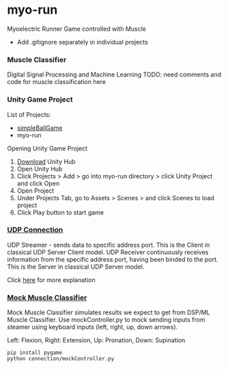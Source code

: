 # myo-run

Myoelectric Runner Game controlled with Muscle

- Add .gitignore separately in individual projects

### Muscle Classifier
Digital Signal Processing and Machine Learning
TODO: need comments and code for muscle classification here


### Unity Game Project
List of Projects:
- [simpleBallGame](https://github.com/alexhongs/myo-run/tree/master/simpleBallGame)
- myo-run

Opening Unity Game Project
1. [Download](https://unity3d.com/get-unity/download) Unity Hub
2. Open Unity Hub
3. Click Projects > Add > go into myo-run directory > click Unity Project and click Open
4. Open Project
5. Under Projects Tab, go to Assets > Scenes > and click Scenes to load project
6. Click Play button to start game


### [UDP Connection](https://github.com/alexhongs/myo-run/tree/master/connection)
UDP Streamer - sends data to specific address port. This is the Client in classical UDP Server Client model.
UDP Receiver continuously receives information from the specific address port, having been binded to the port. This is the Server in classical UDP Server model.

Click [here](https://github.com/alexhongs/myo-run/blob/master/connection/README.md) for more explanation


### [Mock Muscle Classifier](https://github.com/alexhongs/myo-run/tree/master/connection)

Mock Muscle Classifier simulates results we expect to get from DSP/ML Muscle Classifier. Use mockController.py to mock sending inputs from steamer using keyboard inputs (left, right, up, down arrows).

Left: Flexion, Right: Extension, Up: Pronation, Down: Supination

```
pip install pygame
python connection/mockController.py
```
